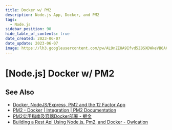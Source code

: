 ```yaml
---
title: Docker w/ PM2
description: Node.js App, Docker, and PM2
tags:
  - Node.js
sidebar_position: 90
hide_table_of_contents: true
date_created: 2023-06-07
date_update: 2023-06-07
image: https://lh3.googleusercontent.com/pw/AL9nZEUA9Ifvd5Z8SXDWkeVB6AC4MPGwnXaL6kBXNPoXwOQQ2jOcZ1Jw_0p8TKK8C3ZX0e67_FOY15eDrm7aaXSQJcKtoUzC80SAQEHsaBy6qS2AqNNs5VUFNXBKm439y_1wkvmDl-PnL8ReojnIumNlEvOXBg=w800-no?authuser=0
---
```


[Node.js] Docker w/ PM2
=======================




See Also
--------

- [Docker, NodeJS/Express, PM2 and the 12 Factor App](https://benchaplin.hashnode.dev/docker-nodejsexpress-pm2-and-the-12-factor-app-ck0mdst4g000zyys1pvj1islu)
- [PM2 - Docker | Integration | PM2 Documentation](https://pm2.io/docs/runtime/integration/docker/)
- [PM2实用指南及容器Docker部署 - 掘金](https://juejin.cn/post/7001729139166150669)
- [Building a Rest Api Using Node.js, Pm2, and Docker - Owlcation](https://owlcation.com/stem/nodejs-pm2-docker)

